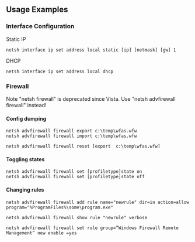 ## Usage Examples

### Interface Configuration

Static IP

    netsh interface ip set address local static [ip] [netmask] [gw] 1
    
DHCP 

    netsh interface ip set address local dhcp
    
### Firewall

Note "netsh firewall" is deprecated since Vista. Use "netsh advfirewall firewall" instead!

#### Config dumping

    netsh advfirewall firewall export c:\temp\wfas.wfw
    netsh advfirewall firewall import c:\temp\wfas.wfw
    
    netsh advfirewall firewall reset [export  c:\temp\wfas.wfw]
    
#### Toggling states

    netsh advfirewall firewall set [profiletype]state on
    netsh advfirewall firewall set [profiletype]state off
    
#### Changing rules

    netsh advfirewall firewall add rule name="newrule" dir=in action=allow program="%ProgramFiles%\some\program.exe"
    
    netsh advfirewall firewall show rule "newrule" verbose
    
    netsh advfirewall firewall set rule group=”Windows Firewall Remote Management” new enable =yes
